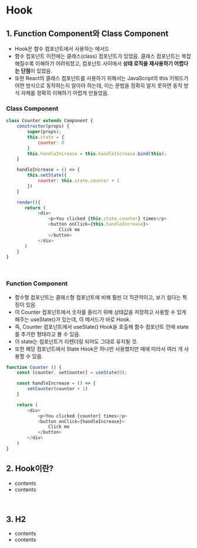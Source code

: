 # Hook

## 1. Function Component와 Class Component

- Hook은 함수 컴포넌트에서 사용하는 메서드
- 함수 컴포넌트 이전에는 클래스(class) 컴포넌트가 있었음. 클래스 컴포넌트는 복잡해질수록 이해하기 어려워졌고, 컴포넌트 사이에서 **상태 로직을 재사용하기 어렵다는 단점**이 있었음.
- 또한 React의 클래스 컴포넌트를 사용하기 위해서는 JavaScript의 this 키워드가 어떤 방식으로 동작하는지 알아야 하는데, 이는 문법을 정확히 알지 못하면 동작 방식 자체를 정확히 이해하기 어렵게 만들었음.

### Class Component

```javascript
class Counter extends Component {
    constructor(props) {
        super(props);
        this.state = {
            counter: 0
        }
        this.handleIncrease = this.handleIncrease.bind(this);
    }

    handleIncrease = () => {
        this.setState({
            counter: this.state.counter + 1
        })
    }

    render(){
       return (
            <div>
                <p>You clicked {this.state.counter} times</p>
                <button onClick={this.handleIncrease}>
                    Click me
                </button>
            </div>
       ) 
    }
}
```

<br/>

### Function Component

- 함수형 컴포넌트는 클래스형 컴포넌트에 비해 훨씬 더 직관적이고, 보기 쉽다는 특징이 있음
- 이 Counter 컴포넌트에서 숫자를 올리기 위해 상태값을 저장하고 사용할 수 있게 해주는 useState()가 있는데, 이 메서드가 바로 Hook.
- 즉, Counter 컴포넌트에서 useState() Hook을 호출해 함수 컴포넌트 안에 state를 추가한 형태라고 볼 수 있음.
- 이 state는 컴포넌트가 리렌더링 되어도 그대로 유지될 것.
- 또한 해당 컴포넌트에서 State Hook은 하나만 사용했지만 때에 따라서 여러 개 사용할 수 있음.

```javascript
function Counter () {
    const [counter, setCounter] = useState(0);

    const handleIncrease = () => {
        setCounter(counter + 1)
    }

    return (
        <div>
            <p>You clicked {counter} times</p>
            <button onClick={handleIncrease}>
                Click me
            </button>
        </div>
    )
}
```

## 2. Hook이란?

- contents
- contents

<br/>

## 3. H2

- contents
- contents
